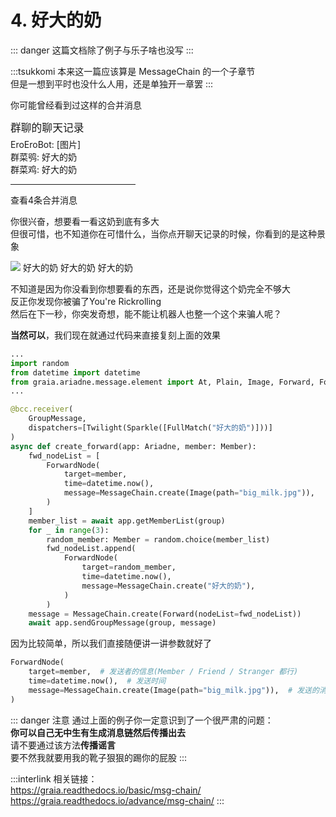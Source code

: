 # 4. 好大的奶

::: danger
这篇文档除了例子<Curtain type="danger">与乐子</Curtain>啥也没写
:::

:::tsukkomi
本来这一篇应该算是 MessageChain 的一个子章节  
但是一想到平时也没什么人用，还是单独开一章罢
:::

你可能曾经看到过这样的合并消息
<ChatPanel title="GraiaCommunity">
  <ChatMessage name="EroEroBot" :avatar="$withBase('/avatar/ero.webp')">
    <div style="width:200px">
      <div style="font-size:1.2em;margin-bottom:5px">群聊的聊天记录</div>
      EroEroBot: [图片]<br/>
      群菜鸮: 好大的奶<br/>
      群菜鸡: 好大的奶<br/>
      <hr/>
      查看4条合并消息<br/>
    </div>
  </ChatMessage>
</ChatPanel>

你很兴奋，想要看一看这奶到底有多大  
但很可惜，也不知道你在可惜什么，当你点开聊天记录的时候，你看到的是这种景象

<ChatPanel title="转发的合并消息">
  <ChatMessage name="EroEroBot" :avatar="$withBase('/avatar/ero.webp')"><img src="/images/tutorials/5_huge_milk.webp"></ChatMessage>
  <ChatMessage name="群菜鸮" avatar="http://q1.qlogo.cn/g?b=qq&nk=2948531755&s=640">好大的奶</ChatMessage>
  <ChatMessage name="群菜鸡" avatar="http://q1.qlogo.cn/g?b=qq&nk=1450069615&s=640">好大的奶</ChatMessage>
  <ChatMessage name="群菜龙" avatar="http://q1.qlogo.cn/g?b=qq&nk=2544704967&s=640">好大的奶</ChatMessage>
</ChatPanel>

不知道是因为你没看到你想要看的东西，还是说你觉得这个奶完全不够大  
反正你发现你被骗了<Curtain>You're Rickrolling</Curtain>  
然后在下一秒，你突发奇想，能不能让机器人也整一个这个来骗人呢？  

**当然可以**，我们现在就通过代码来直接复刻上面的效果

```python
...
import random
from datetime import datetime
from graia.ariadne.message.element import At, Plain, Image, Forward, ForwardNode
...

@bcc.receiver(
    GroupMessage,
    dispatchers=[Twilight(Sparkle([FullMatch("好大的奶")]))]
)
async def create_forward(app: Ariadne, member: Member):
    fwd_nodeList = [
        ForwardNode(
            target=member,
            time=datetime.now(),
            message=MessageChain.create(Image(path="big_milk.jpg")),
        )
    ]
    member_list = await app.getMemberList(group)
    for _ in range(3):
        random_member: Member = random.choice(member_list)
        fwd_nodeList.append(
            ForwardNode(
                target=random_member,
                time=datetime.now(),
                message=MessageChain.create("好大的奶"),
            )
        )
    message = MessageChain.create(Forward(nodeList=fwd_nodeList))
    await app.sendGroupMessage(group, message)
```

因为比较简单，所以我们直接随便讲一讲参数就好了

```python
ForwardNode(
    target=member,  # 发送者的信息(Member / Friend / Stranger 都行)
    time=datetime.now(),  # 发送时间
    message=MessageChain.create(Image(path="big_milk.jpg")),  # 发送的消息链
)
```

::: danger 注意
通过上面的例子你一定意识到了一个很严肃的问题：  
**你可以自己无中生有生成消息链然后传播出去**  
请不要通过该方法**传播谣言**  
要不然我就要用我的靴子狠狠的踢你的屁股
:::

:::interlink
相关链接：  
<https://graia.readthedocs.io/basic/msg-chain/>
<https://graia.readthedocs.io/advance/msg-chain/>
:::
